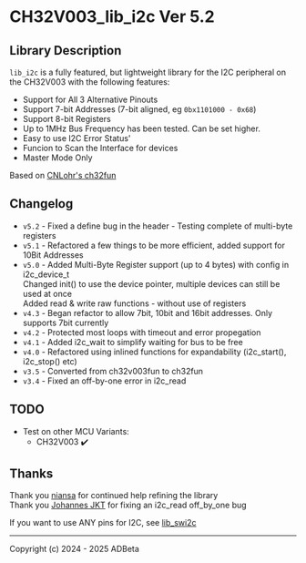 # CH32V003_lib_i2c          Ver 5.2

## Library Description
`lib_i2c` is a fully featured, but lightweight library for the I2C peripheral
on the CH32V003 with the following features:
* Support for All 3 Alternative Pinouts
* Support 7-bit Addresses (7-bit aligned, eg `0bx1101000 - 0x68`)
* Support 8-bit Registers
* Up to 1MHz Bus Frequency has been tested. Can be set higher.
* Easy to use I2C Error Status'
* Funcion to Scan the Interface for devices
* Master Mode Only

Based on [CNLohr's ch32fun](https://github.com/cnlohr/ch32fun)


## Changelog
* `v5.2` - Fixed a define bug in the header - Testing complete of multi-byte registers
* `v5.1` - Refactored a few things to be more efficient, added support for 10Bit
           Addresses
* `v5.0` - Added Multi-Byte Register support (up to 4 bytes) with config in i2c_device_t  
           Changed init() to use the device pointer, multiple devices can still be used at once  
           Added read & write raw functions - without use of registers
* `v4.3` - Began refactor to allow 7bit, 10bit and 16bit addresses. Only supports 7bit currently
* `v4.2` - Protected most loops with timeout and error propegation
* `v4.1` - Added i2c_wait to simplify waiting for bus to be free
* `v4.0` - Refactored using inlined functions for expandability (i2c_start(), i2c_stop() etc)
* `v3.5` - Converted from ch32v003fun to ch32fun
* `v3.4` - Fixed an off-by-one error in i2c_read


## TODO
* Test on other MCU Variants:
	* CH32V003 ✔️


## Thanks
Thank you [niansa](https://github.com/niansa) for continued help refining the library  
Thank you [Johannes JKT](https://github.com/DeadBugEngineering) for fixing an i2c_read off_by_one bug  

If you want to use ANY pins for I2C, see [lib_swi2c](https://github.com/ADBeta/CH32Vxxx_lib_swi2c)

----
Copyright (c) 2024 - 2025 ADBeta
